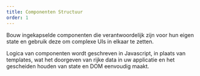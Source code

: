 ```yaml
---
title: Componenten Structuur
order: 1
---
```


Bouw ingekapselde componenten die verantwoordelijk zijn voor hun eigen state en gebruik deze om complexe UIs in elkaar te zetten.

Logica van componenten wordt geschreven in Javascript, in plaats van templates, wat het doorgeven van rijke data in uw applicatie en het gescheiden houden van state en DOM eenvoudig maakt.

